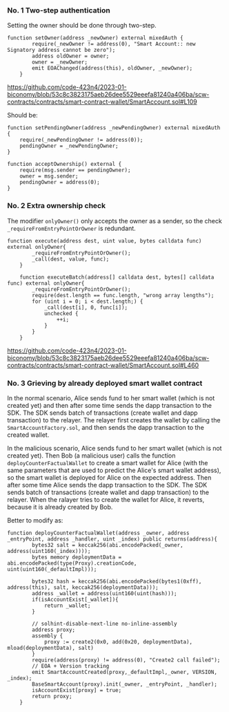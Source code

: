 ### No. 1 Two-step authentication
Setting the owner should be done through two-step. 
```
function setOwner(address _newOwner) external mixedAuth {
        require(_newOwner != address(0), "Smart Account:: new Signatory address cannot be zero");
        address oldOwner = owner;
        owner = _newOwner;
        emit EOAChanged(address(this), oldOwner, _newOwner);
    }
```
https://github.com/code-423n4/2023-01-biconomy/blob/53c8c3823175aeb26dee5529eeefa81240a406ba/scw-contracts/contracts/smart-contract-wallet/SmartAccount.sol#L109

Should be:
```
function setPendingOwner(address _newPendingOwner) external mixedAuth {
    require(_newPendingOwner != address(0));
    pendingOwner = _newPendingOwner;
}

function acceptOwnership() external {
    require(msg.sender == pendingOwner);
    owner = msg.sender;
    pendingOwner = address(0);
}
```

### No. 2 Extra ownership check
The modifier `onlyOwner()` only accepts the owner as a sender, so the check `_requireFromEntryPointOrOwner` is redundant.
```
function execute(address dest, uint value, bytes calldata func) external onlyOwner{
        _requireFromEntryPointOrOwner();
        _call(dest, value, func);
    }

    function executeBatch(address[] calldata dest, bytes[] calldata func) external onlyOwner{
        _requireFromEntryPointOrOwner();
        require(dest.length == func.length, "wrong array lengths");
        for (uint i = 0; i < dest.length;) {
            _call(dest[i], 0, func[i]);
            unchecked {
                ++i;
            }
        }
    }
```
https://github.com/code-423n4/2023-01-biconomy/blob/53c8c3823175aeb26dee5529eeefa81240a406ba/scw-contracts/contracts/smart-contract-wallet/SmartAccount.sol#L460

### No. 3 Grieving by already deployed smart wallet contract

In the normal scenario, Alice sends fund to her smart wallet (which is not created yet) and then after some time sends the dapp transaction to the SDK. The SDK sends batch of transactions (create wallet and dapp transaction) to the relayer. The relayer first creates the wallet by calling the `SmartAccountFactory.sol`, and then sends the dapp transaction to the created wallet. 

In the malicious scenario, Alice sends fund to her smart wallet (which is not created yet). Then Bob (a malicious user) calls the function `deployCounterFactualWallet` to create a smart wallet for Alice (with the same parameters that are used to predict the Alice's smart wallet address), so the smart wallet is deployed for Alice on the expected address. Then after some time Alice sends the dapp transaction to the SDK. The SDK sends batch of transactions (create wallet and dapp transaction) to the relayer. When the ralayer tries to create the wallet for Alice, it reverts, because it is already created by Bob.

Better to modify as:
```
function deployCounterFactualWallet(address _owner, address _entryPoint, address _handler, uint _index) public returns(address){
        bytes32 salt = keccak256(abi.encodePacked(_owner, address(uint160(_index))));
        bytes memory deploymentData = abi.encodePacked(type(Proxy).creationCode, uint(uint160(_defaultImpl)));

        bytes32 hash = keccak256(abi.encodePacked(bytes1(0xff), address(this), salt, keccak256(deploymentData)));
        address _wallet = address(uint160(uint(hash)));
        if(isAccountExist[_wallet]){
            return _wallet;
        }

        // solhint-disable-next-line no-inline-assembly
        address proxy;
        assembly {
            proxy := create2(0x0, add(0x20, deploymentData), mload(deploymentData), salt)
        }
        require(address(proxy) != address(0), "Create2 call failed");
        // EOA + Version tracking
        emit SmartAccountCreated(proxy,_defaultImpl,_owner, VERSION, _index);
        BaseSmartAccount(proxy).init(_owner, _entryPoint, _handler);
        isAccountExist[proxy] = true;
        return proxy;
    }
```
